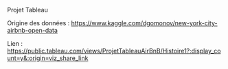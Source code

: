 Projet Tableau

Origine des données : https://www.kaggle.com/dgomonov/new-york-city-airbnb-open-data

Lien : https://public.tableau.com/views/ProjetTableauAirBnB/Histoire1?:display_count=y&:origin=viz_share_link
